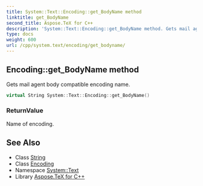 ```yaml
---
title: System::Text::Encoding::get_BodyName method
linktitle: get_BodyName
second_title: Aspose.TeX for C++
description: 'System::Text::Encoding::get_BodyName method. Gets mail agent body compatible encoding name in C++.'
type: docs
weight: 600
url: /cpp/system.text/encoding/get_bodyname/
---
```

## Encoding::get_BodyName method


Gets mail agent body compatible encoding name.

```cpp
virtual String System::Text::Encoding::get_BodyName()
```


### ReturnValue

Name of encoding.

## See Also

* Class [String](../../../system/string/)
* Class [Encoding](../)
* Namespace [System::Text](../../)
* Library [Aspose.TeX for C++](../../../)

